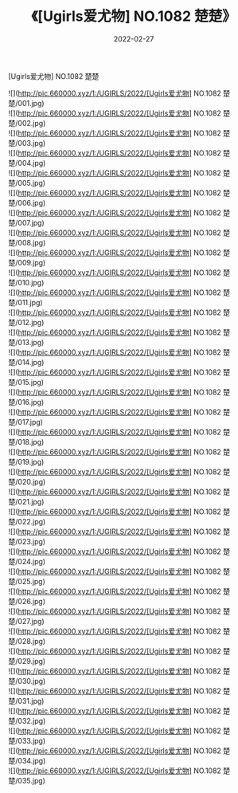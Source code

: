 ﻿---
layout: post
title:  《[Ugirls爱尤物] NO.1082 楚楚》
date:   2022-02-27
img: http://pic.660000.xyz/1:/UGIRLS/2022/[Ugirls爱尤物] NO.1082 楚楚/000.jpg
categories: [美女, 清纯, 唯美]
---

[Ugirls爱尤物] NO.1082 楚楚

 ![](http://pic.660000.xyz/1:/UGIRLS/2022/[Ugirls爱尤物] NO.1082 楚楚/001.jpg) <br>![](http://pic.660000.xyz/1:/UGIRLS/2022/[Ugirls爱尤物] NO.1082 楚楚/002.jpg) <br>![](http://pic.660000.xyz/1:/UGIRLS/2022/[Ugirls爱尤物] NO.1082 楚楚/003.jpg) <br>![](http://pic.660000.xyz/1:/UGIRLS/2022/[Ugirls爱尤物] NO.1082 楚楚/004.jpg) <br>![](http://pic.660000.xyz/1:/UGIRLS/2022/[Ugirls爱尤物] NO.1082 楚楚/005.jpg) <br>![](http://pic.660000.xyz/1:/UGIRLS/2022/[Ugirls爱尤物] NO.1082 楚楚/006.jpg) <br>![](http://pic.660000.xyz/1:/UGIRLS/2022/[Ugirls爱尤物] NO.1082 楚楚/007.jpg) <br>![](http://pic.660000.xyz/1:/UGIRLS/2022/[Ugirls爱尤物] NO.1082 楚楚/008.jpg) <br>![](http://pic.660000.xyz/1:/UGIRLS/2022/[Ugirls爱尤物] NO.1082 楚楚/009.jpg) <br>![](http://pic.660000.xyz/1:/UGIRLS/2022/[Ugirls爱尤物] NO.1082 楚楚/010.jpg) <br>![](http://pic.660000.xyz/1:/UGIRLS/2022/[Ugirls爱尤物] NO.1082 楚楚/011.jpg) <br>![](http://pic.660000.xyz/1:/UGIRLS/2022/[Ugirls爱尤物] NO.1082 楚楚/012.jpg) <br>![](http://pic.660000.xyz/1:/UGIRLS/2022/[Ugirls爱尤物] NO.1082 楚楚/013.jpg) <br>![](http://pic.660000.xyz/1:/UGIRLS/2022/[Ugirls爱尤物] NO.1082 楚楚/014.jpg) <br>![](http://pic.660000.xyz/1:/UGIRLS/2022/[Ugirls爱尤物] NO.1082 楚楚/015.jpg) <br>![](http://pic.660000.xyz/1:/UGIRLS/2022/[Ugirls爱尤物] NO.1082 楚楚/016.jpg) <br>![](http://pic.660000.xyz/1:/UGIRLS/2022/[Ugirls爱尤物] NO.1082 楚楚/017.jpg) <br>![](http://pic.660000.xyz/1:/UGIRLS/2022/[Ugirls爱尤物] NO.1082 楚楚/018.jpg) <br>![](http://pic.660000.xyz/1:/UGIRLS/2022/[Ugirls爱尤物] NO.1082 楚楚/019.jpg) <br>![](http://pic.660000.xyz/1:/UGIRLS/2022/[Ugirls爱尤物] NO.1082 楚楚/020.jpg) <br>![](http://pic.660000.xyz/1:/UGIRLS/2022/[Ugirls爱尤物] NO.1082 楚楚/021.jpg) <br>![](http://pic.660000.xyz/1:/UGIRLS/2022/[Ugirls爱尤物] NO.1082 楚楚/022.jpg) <br>![](http://pic.660000.xyz/1:/UGIRLS/2022/[Ugirls爱尤物] NO.1082 楚楚/023.jpg) <br>![](http://pic.660000.xyz/1:/UGIRLS/2022/[Ugirls爱尤物] NO.1082 楚楚/024.jpg) <br>![](http://pic.660000.xyz/1:/UGIRLS/2022/[Ugirls爱尤物] NO.1082 楚楚/025.jpg) <br>![](http://pic.660000.xyz/1:/UGIRLS/2022/[Ugirls爱尤物] NO.1082 楚楚/026.jpg) <br>![](http://pic.660000.xyz/1:/UGIRLS/2022/[Ugirls爱尤物] NO.1082 楚楚/027.jpg) <br>![](http://pic.660000.xyz/1:/UGIRLS/2022/[Ugirls爱尤物] NO.1082 楚楚/028.jpg) <br>![](http://pic.660000.xyz/1:/UGIRLS/2022/[Ugirls爱尤物] NO.1082 楚楚/029.jpg) <br>![](http://pic.660000.xyz/1:/UGIRLS/2022/[Ugirls爱尤物] NO.1082 楚楚/030.jpg) <br>![](http://pic.660000.xyz/1:/UGIRLS/2022/[Ugirls爱尤物] NO.1082 楚楚/031.jpg) <br>![](http://pic.660000.xyz/1:/UGIRLS/2022/[Ugirls爱尤物] NO.1082 楚楚/032.jpg) <br>![](http://pic.660000.xyz/1:/UGIRLS/2022/[Ugirls爱尤物] NO.1082 楚楚/033.jpg) <br>![](http://pic.660000.xyz/1:/UGIRLS/2022/[Ugirls爱尤物] NO.1082 楚楚/034.jpg) <br>![](http://pic.660000.xyz/1:/UGIRLS/2022/[Ugirls爱尤物] NO.1082 楚楚/035.jpg) <br>